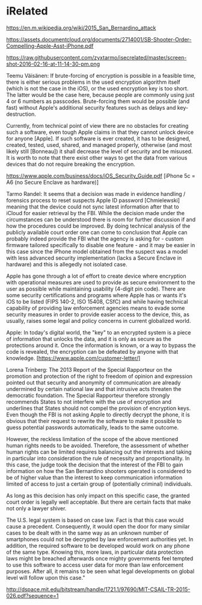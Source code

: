 # iRelated

https://en.m.wikipedia.org/wiki/2015_San_Bernardino_attack

https://assets.documentcloud.org/documents/2714001/SB-Shooter-Order-Compelling-Apple-Asst-iPhone.pdf

https://raw.githubusercontent.com/zyxtarmo/isecrelated/master/screen-shot-2016-02-16-at-11-14-30-pm.png

Teemu Väisänen: If brute-forcing of encryption is possible in a feasible time, there is either serious problems in the used encryption algorithm itself (which is not the case in the iOS), or the used encryption key is too short. The latter would be the case here, because people are commonly using just 4 or 6 numbers as passcodes. Brute-forcing them would be possible (and fast) without Apple's additional security features such as delays and key-destruction.

Currently, from technical point of view there are no obstacles for creating such a software, even tough Apple claims in that they cannot unlock device for anyone [Apple]. If such software is ever created, it has to be designed, created, tested, used, shared, and managed properly, otherwise (and most likely still [Bonneau]) it shall decrease the level of security and be misused. It is worth to note that there exist other ways to get the data from various devices that do not require breaking the encryption.

https://www.apple.com/business/docs/iOS_Security_Guide.pdf [iPhone 5c = A6 (no Secure Enclave as hardware)]

Tarmo Randel: It seems that a decision was made in evidence handling / forensics process to reset suspects Apple ID password [Chmielewski] meaning that the device could not sync latest information after that to iCloud for easier retrieval by the FBI. While the decision made under the circumstances can be understood there is room for further discussion if and how the procedures could be improved. By doing technical analysis of the publicly available court order one can come to conclusion that Apple can probably indeed provide the FBI what the agency is asking for - custom firmware tailored specifically to disable one feature - and it may be easier in this case since the iPhone model obtained from the suspect was a model with less advanced security implementation (lacks a Secure Enclave in hardware) and this is allegedly not isolated case.

Apple has gone through a lot of effort to create device where encryption with operational measures are used to provide as secure environment to the user as possible while maintaining usability (4-digit pin code). There are some security certifications and programs where Apple has or wants it's iOS to be listed (FIPS 140-2, ISO 15408, CSfC) and while having technical capability of providing law enforcement agencies means to evade some security measures in order to provide easier access to the device, this, as usually, raises some legal and policy concerns in current globalized world.

Apple: In today's digital world, the "key" to an encrypted system is a piece of information that unlocks the data, and it is only as secure as the protections around it. Once the information is known, or a way to bypass the code is revealed, the encryption can be defeated by anyone with that knowledge. [https://www.apple.com/customer-letter/]

Lorena Trinberg:
The 2013 Report of the Special Rapporteur on the promotion and
protection of the right to freedom of opinion and expression pointed out
that security and anonymity of communication are already undermined by
certain national law and that intrusive acts threaten the democratic
foundation. The Special Rapporteur therefore strongly recommends States to
not interfere with the use of encryption and underlines that States should
not compel the provision of encryption keys. Even though the FBI is not
asking Apple to directly decrypt the phone, it is obvious that their request
to rewrite the software to make it possible to guess potential passwords
automatically, leads to the same outcome.

However, the reckless limitation of the scope of the above mentioned human
rights needs to be avoided. Therefore, the assessment of whether human
rights can be limited requires balancing out the interests and taking in
particular into consideration the rule of necessity and proportionality. In
this case, the judge took the decision that the interest of the FBI to gain
information on how the San Bernardino shooters operated is considered to be
of higher value than the interest to keep communication information limited
of access to just a certain group of (potentially criminal) individuals. 

As long as this decision has only impact on this specific case, the granted
court order is legally well acceptable. But there are certain facts that
make not only a lawyer shiver. 

The U.S. legal system is based on case law. Fact is that this case would
cause a precedent. Consequently, it would open the door for many similar
cases to be dealt with in the same way as an unknown number of smartphones
could not be decrypted by law enforcement authorities yet. In addition, the
required software to be developed would work on any phone of the same type.
Knowing this, more laws, in particular data protection laws might be
breached afterwards once mighty governments feel tempted to use this
software to access user data for more than law enforcement purposes. After
all, it remains to be seen what legal developments on global level will
follow upon this case."

http://dspace.mit.edu/bitstream/handle/1721.1/97690/MIT-CSAIL-TR-2015-026.pdf?sequence=1

